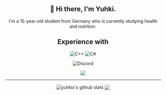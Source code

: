 <div align='center'>
<h2>🍣 Hi there, I'm Yuhki.</h2>
  
<p>I'm a 15-year-old student from Germany who is currently studying health and nutrition.</p>
  
<h2>Experience with</h2>
  
<img alt="C++" src="https://img.shields.io/badge/c++-%2300599C.svg?&style=for-the-badge&logo=c%2B%2B&ogoColor=white"/>
<img alt="C#" src="https://img.shields.io/badge/c%23-%23239120.svg?&style=for-the-badge&logo=c-sharp&logoColor=white"/>
  
<p> <img alt="Discord" src="https://img.shields.io/static/v1?style=for-the-badge&message=Yuhki%230001&color=5865F2&logo=Discord&logoColor=FFFFFF&label="/> </p>
<p> <img src="https://cdn.discordapp.com/attachments/536501170353602627/946827490020720650/gojo.gif"/> </p>
  
<hr>
<img align="center" src="https://github-readme-stats.vercel.app/api?username=yuhki&show_icons=true&include_all_commits=true&theme=dracula" alt="yuhkix's github stats" />
<img align="center" src="https://github-readme-stats.vercel.app/api/top-langs/?username=yuhkix&layout=compact&theme=dracula" />
</div>
